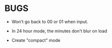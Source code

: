 # BUGS
- Won't go back to 00 or 01 when input.
- In 24 hour mode, the minutes don't blur on load

- Create "compact" mode
